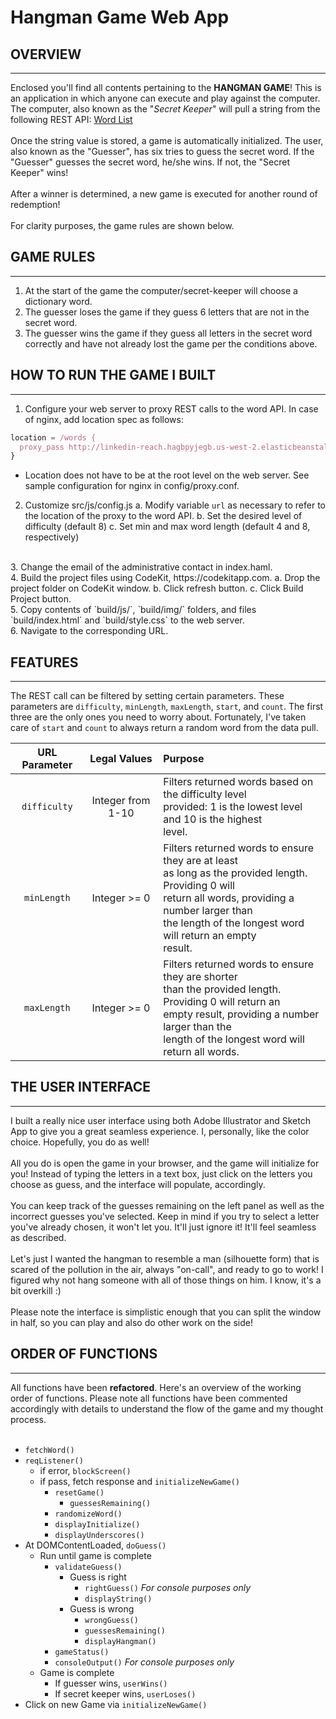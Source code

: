 # Hangman Game Web App
## OVERVIEW
<hr>
Enclosed you'll find all contents pertaining to the <b>HANGMAN GAME</b>! This is an application in which anyone can execute and play against the computer. The computer, also known as the "<i>Secret Keeper</i>" will pull a string from the following REST API: <a href="http://linkedin-reach.hagbpyjegb.us-west-2.elasticbeanstalk.com/words">Word List</a>
<br><br>
Once the string value is stored, a game is automatically initialized. The user, also known as the "Guesser", has six tries to guess the secret word. If the "Guesser" guesses the secret word, he/she wins. If not, the "Secret Keeper" wins!
<br><br>
After a winner is determined, a new game is executed for another round of redemption!
<br><br>
For clarity purposes, the game rules are shown below.

## GAME RULES
<hr>
<ol>
<li>At the start of the game the computer/secret-keeper will choose a dictionary word.</li>
<li>The guesser loses the game if they guess 6 letters that are not in the secret word.</li>
<li>The guesser wins the game if they guess all letters in the secret word correctly and have not already lost the game per the conditions above.</li>
</ol>

## HOW TO RUN THE GAME I BUILT
<hr>

1. Configure your web server to proxy REST calls to the word API. In case of nginx, add location spec as follows:

```javascript
location = /words {
  proxy_pass http://linkedin-reach.hagbpyjegb.us-west-2.elasticbeanstalk.com/words;
}
```
* Location does not have to be at the root level on the web server. See sample configuration for nginx in config/proxy.conf.

2. Customize src/js/config.js
  a. Modify variable `url` as necessary to refer to the location of the proxy to the word API.
  b. Set the desired level of difficulty (default 8)
  c. Set min and max word length (default 4 and 8, respectively)
<br>
3. Change the email of the administrative contact in index.haml.
<br>
4. Build the project files using CodeKit, https://codekitapp.com.
  a. Drop the project folder on CodeKit window.
  b. Click refresh button.
  c. Click Build Project button.
<br>
5. Copy contents of `build/js/`, `build/img/` folders, and files `build/index.html` and `build/style.css` to the web server.
<br>
6. Navigate to the corresponding URL.


## FEATURES
<hr>

The REST call can be filtered by setting certain parameters. These parameters are `difficulty`, `minLength`, `maxLength`, `start`, and `count`. The first three are the only ones you need to worry about. Fortunately, I've taken care of `start` and `count` to always return a random word from the data pull.

| URL Parameter |  Legal Values  |  Purpose  |
| :-----------: |:--------------:| :---------|
| `difficulty`    | Integer from 1-10  | Filters returned words based on the difficulty level<br>provided: 1 is the lowest level and 10 is the highest<br>level.|
| `minLength`     | Integer >= 0   | Filters returned words to ensure they are at least<br>as long as the provided length. Providing 0 will<br>return all words, providing a number larger than<br>the length of the longest word will return an empty<br>result.|
| `maxLength`     | Integer >= 0   | Filters returned words to ensure they are shorter<br>than the provided length. Providing 0 will return an<br>empty result, providing a number larger than the<br>length of the longest word will return all words.|

## THE USER INTERFACE
<hr>
I built a really nice user interface using both Adobe Illustrator and Sketch App to give you a great seamless experience. I, personally, like the color choice. Hopefully, you do as well!
<br><br>
All you do is open the game in your browser, and the game will initialize for you! Instead of typing the letters in a text box, just click on the letters you choose as guess, and the interface will populate, accordingly.
<br><br>
You can keep track of the guesses remaining on the left panel as well as the incorrect guesses you've selected. Keep in mind if you try to select a letter you've already chosen, it won't let you. It'll just ignore it! It'll feel seamless as described.
<br><br>
Let's just I wanted the hangman to resemble a man (silhouette form) that is scared of the pollution in the air, always "on-call", and ready to go to work! I figured why not hang someone with all of those things on him. I know, it's a bit overkill :)
<br><br>
Please note the interface is simplistic enough that you can split the window in half, so you can play and also do other work on the side!

## ORDER OF FUNCTIONS
<hr>
All functions have been <b>refactored</b>. Here's an overview of the working order of functions. Please note all functions have been commented accordingly with details to understand the flow of the game and my thought process.
<br><br>

- `fetchWord()`
- `reqListener()`
  - if error, `blockScreen()`
  - if pass, fetch response and `initializeNewGame()`
    - `resetGame()`
      - `guessesRemaining()`
    - `randomizeWord()`
    - `displayInitialize()`
    - `displayUnderscores()`
- At DOMContentLoaded, `doGuess()`
  - Run until game is complete
    - `validateGuess()`
      - Guess is right
        - `rightGuess()` *For console purposes only*
        - `displayString()`
      - Guess is wrong
        - `wrongGuess()`
        - `guessesRemaining()`
        - `displayHangman()`
    - `gameStatus()`
    - `consoleOutput()` *For console purposes only*
  - Game is complete
    - If guesser wins, `userWins()`
    - If secret keeper wins, `userLoses()`
- Click on new Game via `initializeNewGame()`
